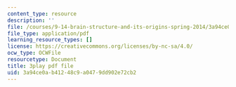 ```yaml
---
content_type: resource
description: ''
file: /courses/9-14-brain-structure-and-its-origins-spring-2014/3a94ce0ab41248c9a0479dd902e72cb2_555134.pdf
file_type: application/pdf
learning_resource_types: []
license: https://creativecommons.org/licenses/by-nc-sa/4.0/
ocw_type: OCWFile
resourcetype: Document
title: 3play pdf file
uid: 3a94ce0a-b412-48c9-a047-9dd902e72cb2
---
```

